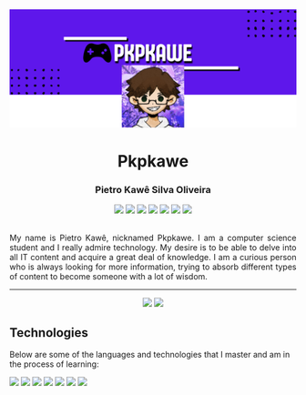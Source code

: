 <div align="center">
  <img src="https://github.com/Pkpkawe/Pkpkawe/blob/main/Img/Pkpkawe_Banner.png"/>
  <h1>Pkpkawe</h1>
  <h3>Pietro Kawê Silva Oliveira</h3>
  <div>
    <a href="malito:kawepietro50@gmail.com"><img src="https://img.shields.io/badge/Gmail-D14836?style=for-the-badge&logo=gmail&logoColor=white" target="_blank"></a>
    <a href="https://discord.gg/ymx4nWJCXn"><img src="https://img.shields.io/badge/Discord-7289DA?style=for-the-badge&logo=discord&logoColor=white" target="_blank"></a>
    <a href="https://www.youtube.com/@Pkpkawe"><img src="https://img.shields.io/badge/YouTube-FF0000?style=for-the-badge&logo=youtube&logoColor=white" target="_blank"></a>
    <a href="https://www.twitch.tv/pkpkawe"><img src="https://img.shields.io/badge/Twitch-9146FF?style=for-the-badge&logo=twitch&logoColor=white" target="_blank"></a>
    <a href="https://www.instagram.com/pkpkawe/"><img src="https://img.shields.io/badge/Instagram-E4405F?style=for-the-badge&logo=instagram&logoColor=white" target="_blank"></a>
    <a href="www.linkedin.com/in/pietro-kawê-silva-oliveira-70220b2b8"><img src="https://img.shields.io/badge/LinkedIn-0077B5?style=for-the-badge&logo=linkedin&logoColor=white" target="_blank"></a>
    <a href="https://github.com/Pkpkawe"><img src="https://img.shields.io/badge/GitHub-100000?style=for-the-badge&logo=github&logoColor=white" target="_blank"></a>
</div>
  <br>
  <p align="justify">My name is Pietro Kawê, nicknamed Pkpkawe. I am a computer science student and I really admire technology. My desire is to be able to delve into all IT content and acquire a great deal of knowledge. I am a curious person who is always looking for more information, trying to absorb different types of content to become someone with a lot of wisdom.</p>
  <p align="justify"></p>
  <hr>
</div>

<div align="center">
  <img height="200px" src="https://github-readme-stats.vercel.app/api?username=pkpkawe&show_icons=true&theme=dracula"/>
  <img height="200px" src="https://github-readme-stats.vercel.app/api/top-langs/?username=pkpkawe&layout=donut"/>
</div>

<div>
  <h2>Technologies</h2>
  <p>Below are some of the languages ​​and technologies that I master and am in the process of learning:</p>
  <img width="60px" src="https://cdn.jsdelivr.net/gh/devicons/devicon@latest/icons/python/python-original.svg" />
  <img width="60px" src="https://cdn.jsdelivr.net/gh/devicons/devicon@latest/icons/javascript/javascript-original.svg" />
  <img width="60px" src="https://cdn.jsdelivr.net/gh/devicons/devicon@latest/icons/html5/html5-original.svg" />
  <img width="60px" src="https://cdn.jsdelivr.net/gh/devicons/devicon@latest/icons/css3/css3-original.svg" />
  <img width="60px" src="https://cdn.jsdelivr.net/gh/devicons/devicon@latest/icons/sqlite/sqlite-original.svg" />
  <img width="60px" src="https://cdn.jsdelivr.net/gh/devicons/devicon@latest/icons/django/django-plain.svg" />
  <img width="60px" src="https://cdn.jsdelivr.net/gh/devicons/devicon@latest/icons/react/react-original.svg" />
</div>




